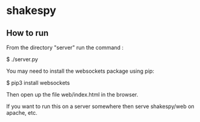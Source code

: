 # shakespy

How to run
----------

From the directory "server" run the command :

$ ./server.py

You may need to install the websockets package using pip:

$ pip3 install websockets

Then open up the file web/index.html in the browser.

If you want to run this on a server somewhere then serve 
shakespy/web on apache, etc.



